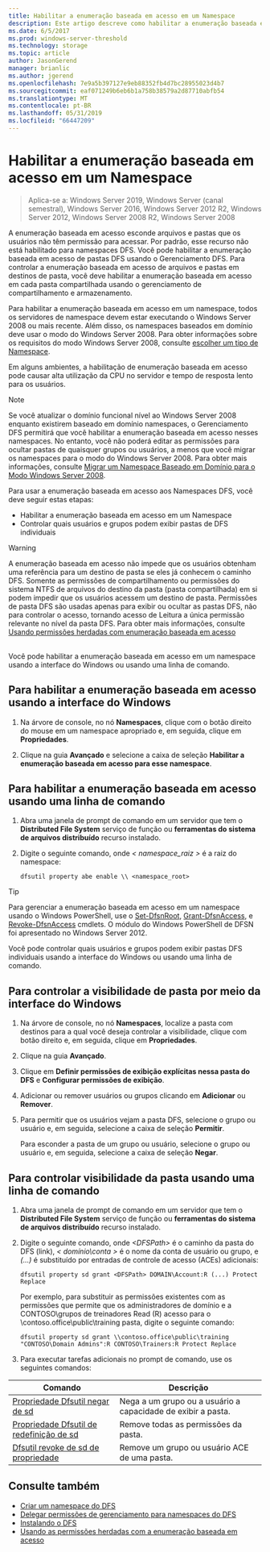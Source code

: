 ```yaml
---
title: Habilitar a enumeração baseada em acesso em um Namespace
description: Este artigo descreve como habilitar a enumeração baseada em acesso em um namespace.
ms.date: 6/5/2017
ms.prod: windows-server-threshold
ms.technology: storage
ms.topic: article
author: JasonGerend
manager: brianlic
ms.author: jgerend
ms.openlocfilehash: 7e9a5b397127e9eb88352fb4d7bc28955023d4b7
ms.sourcegitcommit: eaf071249b6eb6b1a758b38579a2d87710abfb54
ms.translationtype: MT
ms.contentlocale: pt-BR
ms.lasthandoff: 05/31/2019
ms.locfileid: "66447209"
---
```

# <a name="enable-access-based-enumeration-on-a-namespace"></a>Habilitar a enumeração baseada em acesso em um Namespace

> Aplica-se a: Windows Server 2019, Windows Server (canal semestral), Windows Server 2016, Windows Server 2012 R2, Windows Server 2012, Windows Server 2008 R2, Windows Server 2008

A enumeração baseada em acesso esconde arquivos e pastas que os usuários não têm permissão para acessar. Por padrão, esse recurso não está habilitado para namespaces DFS. Você pode habilitar a enumeração baseada em acesso de pastas DFS usando o Gerenciamento DFS. Para controlar a enumeração baseada em acesso de arquivos e pastas em destinos de pasta, você deve habilitar a enumeração baseada em acesso em cada pasta compartilhada usando o gerenciamento de compartilhamento e armazenamento.

Para habilitar a enumeração baseada em acesso em um namespace, todos os servidores de namespace devem estar executando o Windows Server 2008 ou mais recente. Além disso, os namespaces baseados em domínio deve usar o modo do Windows Server 2008. Para obter informações sobre os requisitos do modo Windows Server 2008, consulte [escolher um tipo de Namespace](choose-a-namespace-type.md).

Em alguns ambientes, a habilitação de enumeração baseada em acesso pode causar alta utilização da CPU no servidor e tempo de resposta lento para os usuários.

> [!NOTE]
> Se você atualizar o domínio funcional nível ao Windows Server 2008 enquanto existirem baseado em domínio namespaces, o Gerenciamento DFS permitirá que você habilitar a enumeração baseada em acesso nesses namespaces. No entanto, você não poderá editar as permissões para ocultar pastas de quaisquer grupos ou usuários, a menos que você migrar os namespaces para o modo do Windows Server 2008. Para obter mais informações, consulte [Migrar um Namespace Baseado em Domínio para o Modo Windows Server 2008](migrate-a-domain-based-namespace-to-windows-server-2008-mode.md).


Para usar a enumeração baseada em acesso aos Namespaces DFS, você deve seguir estas etapas:

-   Habilitar a enumeração baseada em acesso em um Namespace
-   Controlar quais usuários e grupos podem exibir pastas de DFS individuais


> [!WARNING]
> A enumeração baseada em acesso não impede que os usuários obtenham uma referência para um destino de pasta se eles já conhecem o caminho DFS. Somente as permissões de compartilhamento ou permissões do sistema NTFS de arquivos do destino da pasta (pasta compartilhada) em si podem impedir que os usuários acessem um destino de pasta. Permissões de pasta DFS são usadas apenas para exibir ou ocultar as pastas DFS, não para controlar o acesso, tornando acesso de Leitura a única permissão relevante no nível da pasta DFS. Para obter mais informações, consulte [Usando permissões herdadas com enumeração baseada em acesso](https://technet.microsoft.com/library/dd834874(v=ws.11).aspx)

<br />
Você pode habilitar a enumeração baseada em acesso em um namespace usando a interface do Windows ou usando uma linha de comando.

## <a name="to-enable-access-based-enumeration-by-using-the-windows-interface"></a>Para habilitar a enumeração baseada em acesso usando a interface do Windows

1.  Na árvore de console, no nó **Namespaces**, clique com o botão direito do mouse em um namespace apropriado e, em seguida, clique em **Propriedades**.

2.  Clique na guia **Avançado** e selecione a caixa de seleção **Habilitar a enumeração baseada em acesso para esse namespace**.

## <a name="to-enable-access-based-enumeration-by-using-a-command-line"></a>Para habilitar a enumeração baseada em acesso usando uma linha de comando

1.  Abra uma janela de prompt de comando em um servidor que tem o **Distributed File System** serviço de função ou **ferramentas do sistema de arquivos distribuído** recurso instalado.

2.  Digite o seguinte comando, onde *< namespace\_raiz >* é a raiz do namespace:

    ```  
    dfsutil property abe enable \\ <namespace_root>
    ```

> [!TIP]
> Para gerenciar a enumeração baseada em acesso em um namespace usando o Windows PowerShell, use o [Set-DfsnRoot](https://technet.microsoft.com/library/jj884281.aspx), [Grant-DfsnAccess](https://technet.microsoft.com/library/jj884272.aspx), e [Revoke-DfsnAccess](https://technet.microsoft.com/library/jj884273.aspx) cmdlets. O módulo do Windows PowerShell de DFSN foi apresentado no Windows Server 2012.

Você pode controlar quais usuários e grupos podem exibir pastas DFS individuais usando a interface do Windows ou usando uma linha de comando.

## <a name="to-control-folder-visibility-by-using-the-windows-interface"></a>Para controlar a visibilidade de pasta por meio da interface do Windows

1.  Na árvore de console, no nó **Namespaces**, localize a pasta com destinos para a qual você deseja controlar a visibilidade, clique com botão direito e, em seguida, clique em **Propriedades**.

2.  Clique na guia **Avançado**.

3.  Clique em **Definir permissões de exibição explícitas nessa pasta do DFS** e **Configurar permissões de exibição**.

4.  Adicionar ou remover usuários ou grupos clicando em **Adicionar** ou **Remover**.

5.  Para permitir que os usuários vejam a pasta DFS, selecione o grupo ou usuário e, em seguida, selecione a caixa de seleção **Permitir**.

    Para esconder a pasta de um grupo ou usuário, selecione o grupo ou usuário e, em seguida, selecione a caixa de seleção **Negar**.

## <a name="to-control-folder-visibility-by-using-a-command-line"></a>Para controlar visibilidade da pasta usando uma linha de comando

1. Abra uma janela de prompt de comando em um servidor que tem o **Distributed File System** serviço de função ou **ferramentas do sistema de arquivos distribuído** recurso instalado.

2. Digite o seguinte comando, onde *&lt;DFSPath&gt;* é o caminho da pasta do DFS (link), *< domínio\\conta >* é o nome da conta de usuário ou grupo, e *(...)*  é substituído por entradas de controle de acesso (ACEs) adicionais:

   ```
   dfsutil property sd grant <DFSPath> DOMAIN\Account:R (...) Protect Replace
   ```

   Por exemplo, para substituir as permissões existentes com as permissões que permite que os administradores de domínio e a CONTOSO\\grupos de treinadores Read (R) acesso para o \\contoso.office\public\training pasta, digite o seguinte comando:

   ```
   dfsutil property sd grant \\contoso.office\public\training "CONTOSO\Domain Admins":R CONTOSO\Trainers:R Protect Replace 
   ```

3. Para executar tarefas adicionais no prompt de comando, use os seguintes comandos:


| Comando | Descrição |
|---|---|
|[Propriedade Dfsutil negar de sd](https://msdn.microsoft.com/library/dd759150(v=ws.11).aspx)|Nega a um grupo ou a usuário a capacidade de exibir a pasta.|
|[Propriedade Dfsutil de redefinição de sd](https://msdn.microsoft.com/library/dd759150(v=ws.11).aspx) |Remove todas as permissões da pasta.|
|[Dfsutil revoke de sd de propriedade](https://msdn.microsoft.com/library/dd759150(v=ws.11).aspx)| Remove um grupo ou usuário ACE de uma pasta. |

## <a name="see-also"></a>Consulte também

-   [Criar um namespace do DFS](create-a-dfs-namespace.md)
-   [Delegar permissões de gerenciamento para namespaces do DFS](delegate-management-permissions-for-dfs-namespaces.md)
-   [Instalando o DFS](https://technet.microsoft.com/library/cc731089(v=ws.11).aspx)
-   [Usando as permissões herdadas com a enumeração baseada em acesso](using-inherited-permissions-with-access-based-enumeration.md)